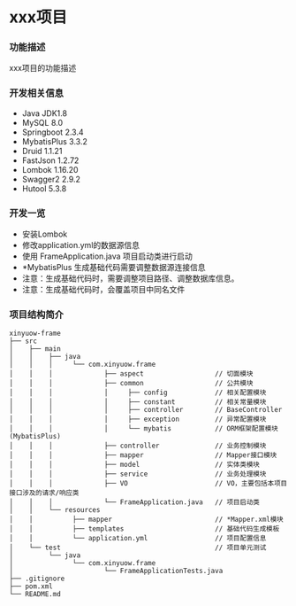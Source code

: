 # xxx项目

### 功能描述
xxx项目的功能描述

### 开发相关信息
- Java JDK1.8
- MySQL 8.0
- Springboot 2.3.4
- MybatisPlus 3.3.2
- Druid 1.1.21
- FastJson 1.2.72
- Lombok 1.16.20
- Swagger2 2.9.2
- Hutool 5.3.8

### 开发一览
- 安装Lombok
- 修改application.yml的数据源信息
- 使用 FrameApplication.java 项目启动类进行启动
- *MybatisPlus 生成基础代码需要调整数据源连接信息
- 注意：生成基础代码时，需要调整项目路径、调整数据库信息。
- 注意：生成基础代码时，会覆盖项目中同名文件

### 项目结构简介
````
xinyuow-frame
├── src  
│    ├── main   
│    │    ├── java  
│    │    │     └── com.xinyuow.frame  
│    │    │             ├── aspect                  // 切面模块    
│    │    │             ├── common                  // 公共模块  
│    │    │             │     ├── config            // 相关配置模块
│    │    │             │     ├── constant          // 相关常量模块   
│    │    │             │     ├── controller        // BaseController  
│    │    │             │     ├── exception         // 异常配置模块  
│    │    │             │     └── mybatis           // ORM框架配置模块(MybatisPlus)  
│    │    │             ├── controller              // 业务控制模块   
│    │    │             ├── mapper                  // Mapper接口模块  
│    │    │             ├── model                   // 实体类模块  
│    │    │             ├── service                 // 业务处理模块  
│    │    │             ├── VO                      // VO，主要包括本项目接口涉及的请求/响应类  
│    │    │             └── FrameApplication.java   // 项目启动类  
│    │    └── resources  
│    │          ├── mapper                          // *Mapper.xml模块  
│    │          ├── templates                       // 基础代码生成模板  
│    │          └── application.yml                 // 项目配置信息  
│    └── test                                       // 项目单元测试   
│         └── java  
│               └── com.xinyuow.frame  
│                       └── FrameApplicationTests.java  
├── .gitignore  
├── pom.xml  
└── README.md   
````
